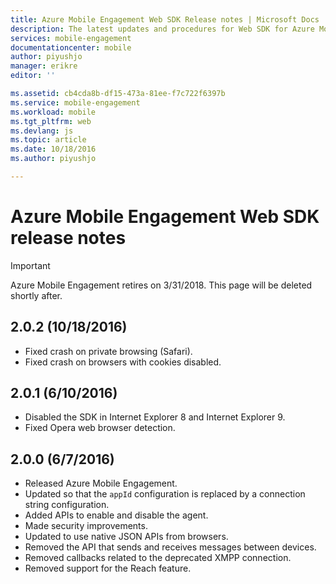 ```yaml
---
title: Azure Mobile Engagement Web SDK Release notes | Microsoft Docs
description: The latest updates and procedures for Web SDK for Azure Mobile Engagement
services: mobile-engagement
documentationcenter: mobile
author: piyushjo
manager: erikre
editor: ''

ms.assetid: cb4cda8b-df15-473a-81ee-f7c722f6397b
ms.service: mobile-engagement
ms.workload: mobile
ms.tgt_pltfrm: web
ms.devlang: js
ms.topic: article
ms.date: 10/18/2016
ms.author: piyushjo

---
```

# Azure Mobile Engagement Web SDK release notes
> [!IMPORTANT]
> Azure Mobile Engagement retires on 3/31/2018. This page will be deleted shortly after.
> 

## 2.0.2 (10/18/2016)
* Fixed crash on private browsing (Safari).
* Fixed crash on browsers with cookies disabled.

## 2.0.1 (6/10/2016)
* Disabled the SDK in Internet Explorer 8 and Internet Explorer 9.
* Fixed Opera web browser detection.

## 2.0.0 (6/7/2016)
* Released Azure Mobile Engagement.
* Updated so that the `appId` configuration is replaced by a connection string configuration.
* Added APIs to enable and disable the agent.
* Made security improvements.
* Updated to use native JSON APIs from browsers.
* Removed the API that sends and receives messages between devices.
* Removed callbacks related to the deprecated XMPP connection.
* Removed support for the Reach feature.

